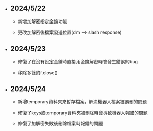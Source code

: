 - ## 2024/5/22
    - 新增加解密指定金鑰功能

    - 更改加解密後檔案發送位置(dm --> slash response)

- ## 2024/5/23
    - 修復了在沒有設定金鑰時直接用金鑰解密時會發生錯誤的bug

    - 移除多餘的f.close()

- ## 2024/5/24
    - 新增temporary資料夾來暫存檔案，解決機器人檔案被誤刪的問題

    - 修復了keys或temporary資料夾被刪除時會導致機器人報錯的問題
    
    - 修復了加解密失敗後刪除檔案時報錯的問題